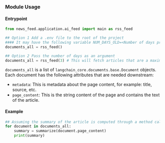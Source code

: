### Module Usage
#### Entrypoint
```python
from news_feed.application.ai_feed import main as rss_feed

## Option 1 Add a .env file to the root of the project
#### It may have the following variable NUM_DAYS_OLD=<Number of days prior to today from when to fetch articles>
documents_all = rss_feed()

## Option 2 Pass the number of days as an argument
documents_all = rss_feed(3) # This will fetch articles that are a maximum of 3 days old
```
`documents_all` is a list of `langchain_core.documents.base.Document` objects.   
Each document has the following attributes that are needed downstream:
- `metadata`: This is metadata about the page content, for example: title, source, etc.
- `page_content`: This is the string content of the page and contains the text of the article.

#### Example
```python
## Assuming the summary of the article is computed through a method called summarize()
for document in documents_all:
    summary = summarize(document.page_content)
    print(summary)
```